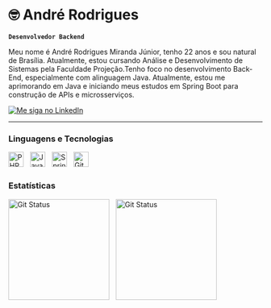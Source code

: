 # 🤓 André Rodrigues 

**`Desenvolvedor Backend`**

Meu nome é André Rodrigues Miranda Júnior, tenho 22 anos e sou natural de Brasília. Atualmente, estou cursando Análise e Desenvolvimento de Sistemas pela Faculdade Projeção.Tenho foco no desenvolvimento Back-End, especialmente com alinguagem Java. Atualmente, estou me aprimorando em Java e iniciando meus estudos em Spring Boot para construção de APIs e microsserviços.

<p align="left">
    <a href="https://www.linkedin.com/in/andr%C3%A9-rodrigues-884689240/">
        <img 
            alt="Me siga no LinkedIn" 
            title="Me siga no LinkedIn" 
            src="https://custom-icon-badges.demolab.com/badge/LinkedIn-236ad3?logo=linkedin&labelColor=1155ba&style=for-the-badge&logoColor=white" 
        />
    </a>
</p>


---

###  Linguagens e Tecnologias



<img 
    align="left" 
    alt="PHP" 
    title="PHP"
    width="30px" 
    style="padding-right: 10px;" 
    src="https://cdn.jsdelivr.net/gh/devicons/devicon@latest/icons/php/php-original.svg" 
/>

<img 
    align="left" 
    alt="Java" 
    title="Java"
    width="30px" 
    style="padding-right: 10px;" 
    src="https://cdn.jsdelivr.net/gh/devicons/devicon@latest/icons/java/java-original.svg" 
/>

<img 
    align="left" 
    alt="Spring Boot" 
    title="Spring Boot"
    width="30px" 
    style="padding-right: 10px;" 
    src="https://cdn.jsdelivr.net/gh/devicons/devicon@latest/icons/spring/spring-original.svg" 
/>


<img 
    align="left" 
    alt="Git" 
    title="Git"
    width="30px" 
    style="padding-right: 10px;" 
    src="https://cdn.jsdelivr.net/gh/devicons/devicon@latest/icons/git/git-original.svg" 
/>
<br><br>
### Estatísticas
<p>
<img
align="left"
alt="Git Status"
height="200"
style="Padding-right: 10px"
src="https://github-readme-stats.vercel.app/api?username=Andre-Rodriguesjr&show_icons=true&theme=dracula&include_all_commits=true&locale=pt-br"
>
<img
align="left"
alt="Git Status"
height="200"
style="Padding-right: 10px;"
src="https://github-readme-stats.vercel.app/api/top-langs/?username=Andre-Rodriguesjr&theme=dracula&layout=compact&custom_title=Tecnologias&langs_count=7"
>


</p>
<br/>
<br/>
